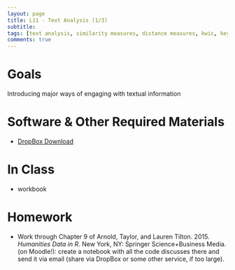 ```yaml
---
layout: page
title: L11 - Text Analysis (1/3)
subtitle: 
tags: [text analysis, similarity measures, distance measures, kwic, keywords in context, ]
comments: true
---
```


# Goals

Introducing major ways of engaging with textual information

# Software & Other Required Materials

- [DropBox Download](https://www.dropbox.com/s/hqqt0mp3n9ablbl/L11%20-%20Text%20Analysis.zip?dl=0)

# In Class

- workbook


# Homework

- Work through Chapter 9 of Arnold, Taylor, and Lauren Tilton. 2015. *Humanities Data in R*. New York, NY: Springer Science+Business Media. (on Moodle!): create a notebook with all the code discusses there and send it via email (share via DropBox or some other service, if too large).
